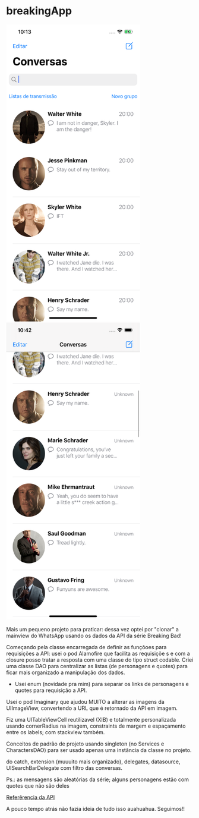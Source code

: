 # breakingApp

<div>
<img src="print1.png" width="360px" height="800px">
<img src="print2.png" width="360px" height="800px">
</div>

Mais um pequeno projeto para praticar: dessa vez optei por "clonar" a mainview do WhatsApp usando os dados da API da série Breaking Bad!

Começando pela classe encarregada de definir as funçõoes para requisições a API: usei o pod Alamofire que facilita as requisiçõe
s e com a closure posso tratar a resposta com uma classe do tipo struct codable. Criei uma classe DAO para centralizar as listas 
(de personagens e quotes) para ficar mais organizado a manipulação dos dados.

* Usei enum (novidade pra mim) para separar os links de personagens e quotes para requisição a API.

Usei o pod Imaginary que ajudou MUITO a alterar as imagens da UIImageView, convertendo a URL que é retornado da API em imagem. 

Fiz uma UITableViewCell reutilizavel (XIB) e totalmente personalizada usando cornerRadius na imagem, constraints de margem e 
espaçamento entre os labels; com stackview também.

Conceitos de padrão de projeto usando singleton (no Services e CharactersDAO) para ser usado apenas uma instância 
da classe no projeto.

do catch, extension (muuuito mais organizado), delegates, datasource, UISearchBarDelegate com filtro das conversas.

Ps.: as mensagens são aleatórias da série; alguns personagens estão com quotes que não são deles

[Referêrencia da API](https://breakingbadapi.com)

A pouco tempo atrás não fazia ideia de tudo isso auahuahua. Seguimos!!
